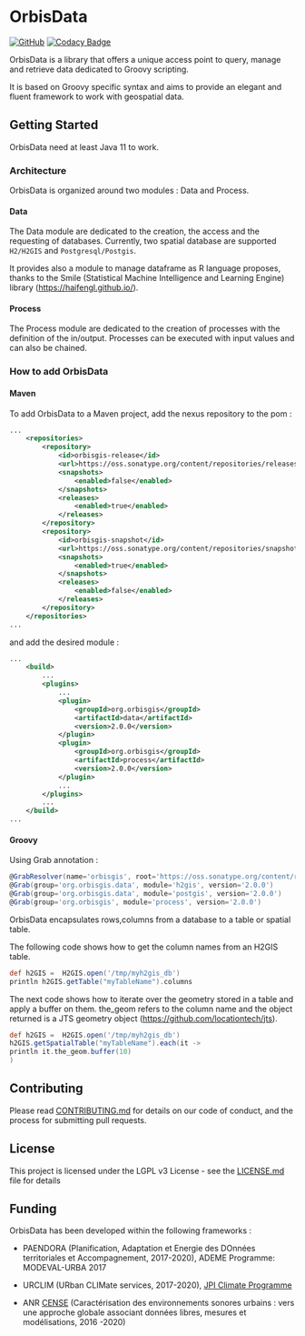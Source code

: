 
# OrbisData 
[![GitHub](https://img.shields.io/github/license/orbisgis/orbisdata.svg)](https://github.com/orbisgis/orbisdata/blob/master/docs/LICENSE.md) 
[![Codacy Badge](https://img.shields.io/codacy/grade/93899ea0675d43a2a3787ce5dd3c5595.svg)](https://www.codacy.com/app/orbisgis/orbisdata?utm_source=github.com&amp;utm_medium=referral&amp;utm_content=orbisgis/orbisdata&amp;utm_campaign=Badge_Grade) 

OrbisData is a library that offers a unique access point to query, manage and retrieve data dedicated to Groovy scripting.

It is based on Groovy specific syntax and aims to provide an elegant and fluent framework to work with geospatial data.

## Getting Started

OrbisData need at least Java 11 to work.

### Architecture

OrbisData is organized around two modules : Data and Process.

#### Data

The Data module are dedicated to the creation, the access and the 
requesting of databases.
Currently, two spatial database are supported `H2/H2GIS` and `Postgresql/Postgis`.

It provides also a module to manage dataframe as R language proposes, 
thanks to the Smile (Statistical Machine Intelligence and Learning Engine) library (https://haifengl.github.io/).


#### Process

The Process module are dedicated to the creation of processes 
with the definition of the in/output. Processes can be executed with 
input values and can also be chained.

### How to add OrbisData

#### Maven

To add OrbisData to a Maven project, add the nexus repository to the pom : 
``` xml
...
    <repositories>
        <repository>
            <id>orbisgis-release</id>
            <url>https://oss.sonatype.org/content/repositories/releases/</url>
            <snapshots>
                <enabled>false</enabled>
            </snapshots>
            <releases>
                <enabled>true</enabled>
            </releases>
        </repository>
        <repository>
            <id>orbisgis-snapshot</id>
            <url>https://oss.sonatype.org/content/repositories/snapshots/</url>
            <snapshots>
                <enabled>true</enabled>
            </snapshots>
            <releases>
                <enabled>false</enabled>
            </releases>
        </repository>
    </repositories>
...
```

and add the desired module :
``` xml
...
    <build>
        ...
        <plugins>
            ...
            <plugin>
                <groupId>org.orbisgis</groupId>
                <artifactId>data</artifactId>
                <version>2.0.0</version>
            </plugin>
            <plugin>
                <groupId>org.orbisgis</groupId>
                <artifactId>process</artifactId>
                <version>2.0.0</version>
            </plugin>
            ...
        </plugins>
        ...
    </build>
...
```

#### Groovy

Using Grab annotation :
``` groovy
@GrabResolver(name='orbisgis', root='https://oss.sonatype.org/content/repositories/snapshots/')
@Grab(group='org.orbisgis.data', module='h2gis', version='2.0.0')
@Grab(group='org.orbisgis.data', module='postgis', version='2.0.0')
@Grab(group='org.orbisgis', module='process', version='2.0.0')
```

OrbisData encapsulates rows,columns from a database to a table or spatial table.

The following code shows how to get the column names from an H2GIS table.

``` groovy
def h2GIS =  H2GIS.open('/tmp/myh2gis_db')
println h2GIS.getTable("myTableName").columns
```

The next code shows how to iterate over the geometry stored in a table and apply a buffer
on them. 
the_geom refers to the column name and the object returned is a
JTS geometry object (https://github.com/locationtech/jts).


``` groovy
def h2GIS =  H2GIS.open('/tmp/myh2gis_db')
h2GIS.getSpatialTable("myTableName").each(it ->
println it.the_geom.buffer(10)
)
```


## Contributing

Please read [CONTRIBUTING.md](CONTRIBUTING.md) for details on our code 
of conduct, and the process for submitting pull requests.

## License

This project is licensed under the LGPL v3 License - see the 
[LICENSE.md](../LICENSE.md) file for details

##  Funding

OrbisData has been developed within the following frameworks :


* PAENDORA (Planification, Adaptation et Energie des DOnnées
 territoriales et Accompagnement, 2017-2020), ADEME Programme: 
 MODEVAL-URBA 2017

* URCLIM  (URban CLIMate services, 2017-2020), 
[JPI Climate Programme](http://www.jpi-climate.eu/nl/25223460-URCLIM.html)

* ANR [CENSE](http://www.agence-nationale-recherche.fr/Projet-ANR-16-CE22-0012) 
(Caractérisation des environnements sonores urbains : vers une approche 
globale associant données libres, mesures et modélisations, 2016 -2020)

